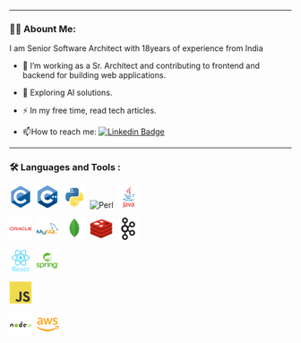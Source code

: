 <!--
**Venkatakuna/Venkatakuna** is a ✨ _special_ ✨ repository because its `README.md` (this file) appears on your GitHub profile.

Here are some ideas to get you started:

- 🔭 I’m currently working on ...
- 🌱 I’m currently learning ...
- 👯 I’m looking to collaborate on ...
- 🤔 I’m looking for help with ...
- 💬 Ask me about ...
- 📫 How to reach me: venkata.kuna@gmail.com
- 😄 Pronouns: ...
- ⚡ Fun fact: ...
-->


---

### :man_technologist: Abount Me:

I am Senior Software Architect with 18years of experience from India

- :telescope: I’m working as a Sr. Architect and contributing to frontend and backend for building web applications.

- :seedling: Exploring AI solutions.

- :zap: In my free time, read tech articles.

- :mailbox:How to reach me: [![Linkedin Badge](https://img.shields.io/badge/-kakbar-blue?style=flat&logo=Linkedin&logoColor=white)](https://www.linkedin.com/in/venkatakk/)



---

### :hammer_and_wrench: Languages and Tools :

<div>
   <img src="https://github.com/devicons/devicon/blob/master/icons/c/c-original.svg" title="C"  alt="Gatsby" width="40" height="40"/>&nbsp;
   <img src="https://github.com/devicons/devicon/blob/master/icons/cplusplus/cplusplus-original.svg" title="C++" alt="Firebase" width="40" height="40"/>&nbsp;
   <img src="https://github.com/devicons/devicon/blob/master/icons/python/python-original.svg" title="Python" alt="AI - Python " width="40" height="40"/>&nbsp;
    <img src="https://github.com/devicons/devicon/blob/master/icons/perl/perl-original.svg title="Perl" alt="Perl" width="40" height="40"/>&nbsp;
    <img src="https://github.com/devicons/devicon/blob/master/icons/java/java-original-wordmark.svg" title="Java" alt="Java" width="40" height="40"/>&nbsp;

   <img src="https://github.com/devicons/devicon/blob/master/icons/oracle/oracle-original.svg"  title="Oracle" alt="CSS" width="40" height="40"/>&nbsp;
   <img src="https://github.com/devicons/devicon/blob/master/icons/mysql/mysql-original-wordmark.svg" title="MySQL"  alt="MySQL" width="40" height="40"/>&nbsp;
   <img src="https://github.com/devicons/devicon/blob/master/icons/mongodb/mongodb-original.svg" title="Mongodb" alt="Redux " width="40" height="40"/>&nbsp;
   <img src="https://github.com/devicons/devicon/blob/master/icons/redis/redis-original.svg" title="Redis" alt="Redis cache" width="40" height="40"/>&nbsp;
   <img src="https://github.com/devicons/devicon/blob/master/icons//apachekafka/apachekafka-original.svg" title="Kafka UI" alt="Apache Kafka" width="40" height="40"/>&nbsp;

   <img src="https://github.com/devicons/devicon/blob/master/icons/react/react-original-wordmark.svg" title="React" alt="React" width="40" height="40"/>&nbsp;
   <img src="https://github.com/devicons/devicon/blob/master/icons/spring/spring-original-wordmark.svg" title="Spring" alt="Spring" width="40" height="40"/>&nbsp;
    
   <img src="https://github.com/devicons/devicon/blob/master/icons/javascript/javascript-original.svg" title="JavaScript" alt="JavaScript" width="40" height="40"/>&nbsp;
    
   <img src="https://github.com/devicons/devicon/blob/master/icons/nodejs/nodejs-original-wordmark.svg" title="NodeJS" alt="NodeJS" width="40" height="40"/>&nbsp;
   <img src="https://github.com/devicons/devicon/blob/master/icons/amazonwebservices/amazonwebservices-plain-wordmark.svg" title="AWS" alt="AWS" width="40" height="40"/>&nbsp;
 
</div>
